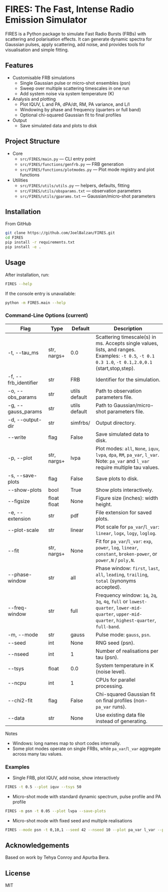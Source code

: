 # FIRES: The Fast, Intense Radio Emission Simulator

FIRES is a Python package to simulate Fast Radio Bursts (FRBs) with scattering and polarisation effects. It can generate dynamic spectra for Gaussian pulses, apply scattering, add noise, and provides tools for visualisation and simple fitting.

## Features

- Customisable FRB simulations
  - Single Gaussian pulse or micro-shot ensembles (psn)
  - Sweep over multiple scattering timescales in one run
  - Add system noise via system temperature (K)
- Analysis and plotting
  - Plot IQUV, L and PA, dPA/dt, RM, PA variance, and L/I
  - Windowing by phase and frequency (quarters or full band)
  - Optional chi-squared Gaussian fit to final profiles
- Output
  - Save simulated data and plots to disk

## Project Structure

- Core
  - `src/FIRES/main.py` — CLI entry point
  - `src/FIRES/functions/genfrb.py` — FRB generation
  - `src/FIRES/functions/plotmodes.py` — Plot mode registry and plot functions
- Utilities
  - `src/FIRES/utils/utils.py` — helpers, defaults, fitting
  - `src/FIRES/utils/obsparams.txt` — observation parameters
  - `src/FIRES/utils/gparams.txt` — Gaussian/micro-shot parameters

## Installation

From GitHub
```bash
git clone https://github.com/JoelBalzan/FIRES.git
cd FIRES
pip install -r requirements.txt
pip install -e .
```

## Usage

After installation, run:
```bash
FIRES --help
```

If the console entry is unavailable:
```bash
python -m FIRES.main --help
```

### Command-Line Options (current)

| Flag | Type | Default | Description |
|---|---|---|---|
| -t, --tau_ms | str, nargs+ | 0.0 | Scattering timescale(s) in ms. Accepts single values, lists, and ranges. Examples: `-t 0.5`, `-t 0.1 0.3 1.0`, `-t 0.1,2.0,0.1` (start,stop,step). |
| -f, --frb_identifier | str | FRB | Identifier for the simulation. |
| -o, --obs_params | str | utils default | Path to observation parameters file. |
| -g, --gauss_params | str | utils default | Path to Gaussian/micro-shot parameters file. |
| -d, --output-dir | str | simfrbs/ | Output directory. |
| --write | flag | False | Save simulated data to disk. |
| -p, --plot | str, nargs+ | lvpa | Plot modes: `all`, `None`, `iquv`, `lvpa`, `dpa`, `RM`, `pa_var`, `l_var`. Note: `pa_var` and `l_var` require multiple tau values. |
| -s, --save-plots | flag | False | Save plots to disk. |
| --show-plots | bool | True | Show plots interactively. |
| --figsize | float float | None | Figure size (inches): width height. |
| -e, --extension | str | pdf | File extension for saved plots. |
| --plot-scale | str | linear | Plot scale for `pa_var`/`l_var`: `linear`, `logx`, `logy`, `loglog`. |
| --fit | str, nargs+ | None | Fit for `pa_var`/`l_var`: `exp`, `power`, `log`, `linear`, `constant`, `broken-power`, or `power,N` / `poly,N`. |
| --phase-window | str | all | Phase window: `first`, `last`, `all`, `leading`, `trailing`, `total` (synonyms accepted). |
| --freq-window | str | full | Frequency window: `1q`, `2q`, `3q`, `4q`, `full` or `lowest-quarter`, `lower-mid-quarter`, `upper-mid-quarter`, `highest-quarter`, `full-band`. |
| -m, --mode | str | gauss | Pulse mode: `gauss`, `psn`. |
| --seed | int | None | RNG seed (psn). |
| --nseed | int | 1 | Number of realisations per tau (psn). |
| --tsys | float | 0.0 | System temperature in K (noise level). |
| --ncpu | int | 1 | CPUs for parallel processing. |
| --chi2-fit | flag | False | Chi-squared Gaussian fit on final profiles (non-`pa_var` runs). |
| --data | str | None | Use existing data file instead of generating. |

Notes
- Windows: long names map to short codes internally.
- Some plot modes operate on single FRBs, while `pa_var`/`l_var` aggregate across many tau values.

### Examples

- Single FRB, plot IQUV, add noise, show interactively
```bash
FIRES -t 0.5 --plot iquv --tsys 50
```

- Micro-shot mode with standard dynamic spectrum, pulse profile and PA profile
```bash
FIRES -m psn -t 0.05 --plot lvpa --save-plots
```

- Micro-shot mode with fixed seed and multiple realisations
```bash
FIRES --mode psn -t 0,10,1 --seed 42 --nseed 10 --plot pa_var l_var --phase-window leading --freq-window 4q --plot-scale loglog
```


## Acknowledgements

Based on work by Tehya Conroy and Apurba Bera.

## License

MIT